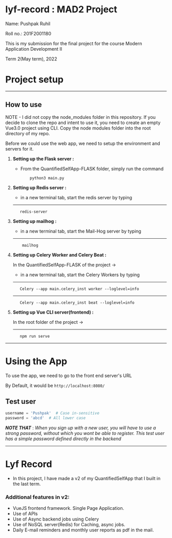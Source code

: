 # lyf-record : MAD2 Project

Name: Pushpak Ruhil

Roll no.: 201F2001180

This is my submission for the final project for the course Modern Application Development II

Term 2(May term), 2022




# Project setup

--------------

## How to use

NOTE - I did not copy the node_modules folder in this repository. If you decide to clone the repo and intent to use it, you need to create an empty Vue3.0 project using CLI. Copy the node modules folder into the root directory of my repo.


Before we could use the web app, we need to setup the environment and servers for it.

1) <b>Setting up the Flask server :</b>

   
   - From the QuantifiedSelfApp-FLASK folder, simply run the command 
    
             python3 main.py
  


2) <b> Setting up Redis server : </b>
    
    - in a new terminal tab, start the redis server by typing 
    ----
          redis-server


3) <b> Setting up mailhog : </b>
    
    - in a new terminal tab, start the Mail-Hog server by typing 
    ----             
           mailhog
    
4) <b> Setting up Celery Worker and Celery Beat : </b>

   In the QuantifiedSelfApp-FLASK of the project ->
    
    - in a new terminal tab, start the Celery Workers by typing 
    ----
          Celery --app main.celery_inst worker --loglevel=info
    
    ---- 
          Celery --app main.celery_inst beat --loglevel=info
   
5) <b> Setting up Vue CLI server(frontend) : </b>
    
   In the root folder of the project ->

    ---- 
          npm run serve


------------------
# Using the App
To use the app, we need to go to the front end server's URL

By Default, it would be ```http://localhost:8080/``` 

## Test user
```python
username = 'Pushpak'  # Case in-sensitive
password = 'abcd'  # All lower case
```

_**NOTE THAT**_ : _When you sign up with a new user, you will have to use a strong password, 
without which you wont be able to register. This test user has a simple password defined directly in the backend_


------------------
# Lyf Record
- In this project, I have made a v2 of my QuantifiedSelfApp that I built in the last term. 

### Additional features in v2:
 - VueJS frontend framework. Single Page Application.
 - Use of APIs
 - Use of Async backend jobs using Celery
 - Use of NoSQL server(Redis) for Caching, async jobs.
 - Daily E-mail reminders and monthly user reports as pdf in the mail.

